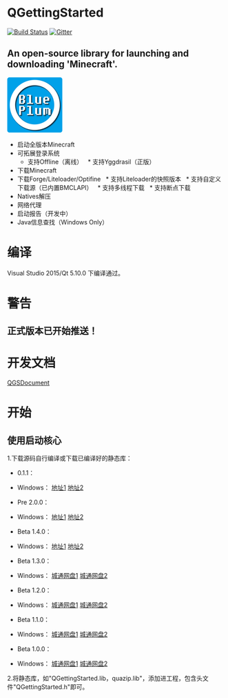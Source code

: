 # QGettingStarted
[![Build Status](https://travis-ci.org/BluePlumStudio/QGettingStarted.svg?branch=renew)](https://travis-ci.org/BluePlumStudio/QGettingStarted)
[![Gitter](https://badges.gitter.im/Join%20Chat.svg)](https://gitter.im/blueplumstudio?utm_source=badge&utm_medium=badge&utm_campaign=pr-badge) 
## An open-source library for launching and downloading 'Minecraft'.
![logo](https://github.com/BluePlumStudio/QGettingStarted/blob/renew/Logo.png)

 * 启动全版本Minecraft
 * 可拓展登录系统
   * 支持Offline（离线）
   * 支持Yggdrasil（正版）
 * 下载Minecraft
 * 下载Forge/Liteloader/Optifine
   * 支持Liteloader的快照版本
   * 支持自定义下载源（已内置BMCLAPI）
   * 支持多线程下载
   * 支持断点下载
 * Natives解压
 * 网络代理
 * 启动报告（开发中）
 * Java信息查找（Windows Only）

# 编译
Visual Studio 2015/Qt 5.10.0 下编译通过。

# 警告
## 正式版本已开始推送！

# 开发文档
[QGSDocument](https://qgsdocument.blueplum.studio/index.html)

# 开始
## 使用启动核心
1.下载源码自行编译或下载已编译好的静态库：
 * 0.1.1：
- Windows：
[地址1](https://BluePlum.pipipan.com/fs/15016760-244159325)
[地址2](https://BluePlum.ctfile.com/fs/15016760-244159325)

 * Pre 2.0.0：
- Windows：
[地址1](https://u15016760.pipipan.com/fs/15016760-242677462)
[地址2](https://u15016760.ctfile.com/fs/15016760-242677462)

 * Beta 1.4.0：
- Windows：
[地址1](https://u15016760.pipipan.com/fs/15016760-241286287)
[地址2](https://u15016760.ctfile.com/fs/15016760-241286287)

 * Beta 1.3.0：
- Windows：
[城通网盘1](https://u15016760.pipipan.com/fs/15016760-241091666)
[城通网盘2](https://u15016760.ctfile.com/fs/15016760-241091666)

 * Beta 1.2.0：
- Windows：
[城通网盘1](https://u15016760.pipipan.com/fs/15016760-241072639)
[城通网盘2](https://u15016760.ctfile.com/fs/15016760-241072639)

 * Beta 1.1.0：
- Windows：
[城通网盘1](https://u15016760.pipipan.com/fs/15016760-239989968)
[城通网盘2](https://u15016760.ctfile.com/fs/15016760-239989968)

 * Beta 1.0.0：
- Windows：
[城通网盘1](https://u15016760.pipipan.com/fs/15016760-239566462)
[城通网盘2](https://u15016760.ctfile.com/fs/15016760-239566462)

2.将静态库，如"QGettingStarted.lib，quazip.lib"，添加进工程，包含头文件"QGettingStarted.h"即可。
